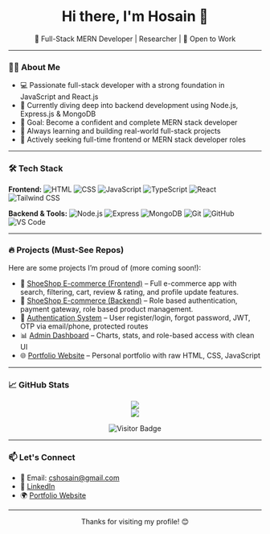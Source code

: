 <h1 align="center">Hi there, I'm Hosain 👋</h1>

<p align="center">
  🚀 Full-Stack MERN Developer | Researcher | 💼 Open to Work
</p>

---

### 👨‍💻 About Me

- 💻 Passionate full-stack developer with a strong foundation in JavaScript and React.js
- 🧠 Currently diving deep into backend development using Node.js, Express.js & MongoDB
- 🎯 Goal: Become a confident and complete MERN stack developer
- 🌱 Always learning and building real-world full-stack projects
- 📌 Actively seeking full-time frontend or MERN stack developer roles

---

### 🛠️ Tech Stack

**Frontend:**
![HTML](https://img.shields.io/badge/-HTML5-orange?style=flat-square&logo=html5)
![CSS](https://img.shields.io/badge/-CSS3-blue?style=flat-square&logo=css3)
![JavaScript](https://img.shields.io/badge/-JavaScript-yellow?style=flat-square&logo=javascript)
![TypeScript](https://img.shields.io/badge/-TypeScript-white?style=flat-square&logo=typescript)
![React](https://img.shields.io/badge/-React-black?style=flat-square&logo=react)
![Tailwind CSS](https://img.shields.io/badge/-Tailwind_CSS-38bdf8?style=flat-square&logo=tailwind-css)

**Backend & Tools:**
![Node.js](https://img.shields.io/badge/-Node.js-green?style=flat-square&logo=node.js)
![Express](https://img.shields.io/badge/-Express.js-grey?style=flat-square&logo=express)
![MongoDB](https://img.shields.io/badge/-MongoDB-47A248?style=flat-square&logo=mongodb)
![Git](https://img.shields.io/badge/-Git-black?style=flat-square&logo=git)
![GitHub](https://img.shields.io/badge/-GitHub-black?style=flat-square&logo=github)
![VS Code](https://img.shields.io/badge/-VS_Code-blue?style=flat-square&logo=visual-studio-code)

---

### 🔥 Projects (Must-See Repos)

Here are some projects I’m proud of (more coming soon!):

- 🛒 [ShoeShop E-commerce (Frontend)](https://github.com/cshosain/e-commerce-shoe-shop) – Full e-commerce app with search, filtering, cart, review & rating, and profile update features.
- 🛒 [ShoeShop E-commerce (Backend)](https://github.com/cshosain/complete-e-commerce-shoe-shop-backend) – Role based authentication, payment gateway, role based product management.
- 🔐 [Authentication System](https://user-authentication-frontend-325h.onrender.com/auth) – User register/login, forgot password, JWT, OTP via email/phone, protected routes
- 📊 [Admin Dashboard](https://github.com/cshosain/react-admin-dashboard) – Charts, stats, and role-based access with clean UI
- 🌐 [Portfolio Website](https://cshosain.github.io/dev-portfolio/) – Personal portfolio with raw HTML, CSS, JavaScript

---

### 📈 GitHub Stats

<p align="center">
  <img src="https://github-readme-stats.vercel.app/api?username=cshosain&show_icons=true&theme=react&count_private=true" />
  <br />
  <img src="https://github-readme-streak-stats.herokuapp.com/?user=cshosain&theme=react" />
</p>

<p align="center">
  <img src="https://komarev.com/ghpvc/?username=cshosain&color=blue" alt="Visitor Badge" />
</p>


---

### 📫 Let's Connect

- 📧 Email: cshosain@gmail.com
- 💼 [LinkedIn](https://www.linkedin.com/in/cshosain)
- 🌍 [Portfolio Website](https://und-development.com)

---

<p align="center">Thanks for visiting my profile! 😊</p>
